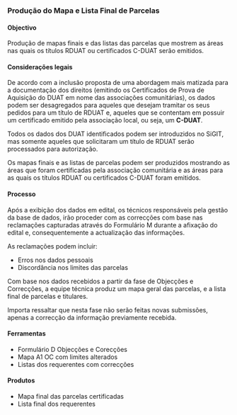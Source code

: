 ### Produção do Mapa e Lista Final de Parcelas

#### Objectivo

Produção de mapas finais e das listas das parcelas que mostrem as áreas nas quais os títulos RDUAT ou certificados C-DUAT serão emitidos.

#### Considerações legais

De acordo com a inclusão proposta de uma abordagem mais matizada para a documentação dos direitos \(emitindo os Certificados de Prova de Aquisição do DUAT em nome das associações comunitárias\), os dados podem ser desagregados para aqueles que desejam tramitar os seus pedidos para um título de RDUAT e, aqueles que se contentam em possuir um certificado emitido pela associação local, ou seja, um **C-DUAT**.

Todos os dados dos DUAT identificados podem ser introduzidos no SiGIT, mas somente aqueles que solicitaram um título de RDUAT serão processados para autorização.

Os mapas finais e as listas de parcelas podem ser produzidos mostrando as áreas que foram certificadas pela associação comunitária e as áreas para as quais os títulos RDUAT ou certificados C-DUAT foram emitidos.

#### Processo

Após a exibição dos dados em edital, os técnicos responsáveis pela gestão da base de dados, irão proceder com as correcções com base nas reclamações capturadas através do Formulário M durante a afixação do edital e, consequentemente a actualização das informações.

As reclamações podem incluir:

* Erros nos dados pessoais 
* Discordância nos limites das parcelas

Com base nos dados recebidos a partir da fase de Objecções e Correcções, a equipe técnica produz um mapa geral das parcelas, e a lista final de parcelas e titulares.

Importa ressaltar que nesta fase não serão feitas novas submissões, apenas a correcção da informação previamente recebida.

#### Ferramentas

* Formulário D Objecções e Corecções
* Mapa A1 OC com limites alterados
* Listas dos requerentes com correcções

#### Produtos

* Mapa final das parcelas certificadas
* Lista final dos requerentes



